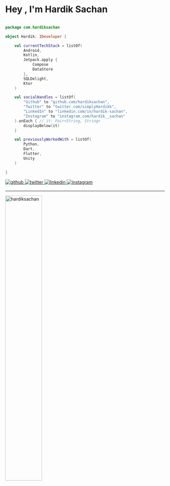 # Hey , I'm Hardik Sachan

```kotlin

package com.hardiksachan

object Hardik: IDeveloper {

    val currentTechStack = listOf(
        Android,
        Kotlin,
        Jetpack.apply {
            Compose
            DataStore
        },
        SQLDelight,
        Ktor
    )

    val socialHandles = listOf(
        "Github" to "github.com/hardiksachan",
        "Twitter" to "twitter.com/simplyHardikk",
        "LinkedIn" to "linkedin.com/in/hardik-sachan",
        "Instagram" to "instagram.com/hardik__sachan"
    ).onEach { // it: Pair<String, String>
        displayBelow(it)
    }

    val previouslyWorkedWith = listOf(
        Python,
        Dart,
        Flutter,
        Unity
    )

}

```

<a href="https://github.com/hardiksachan" target="_blank">
<img src=https://img.shields.io/badge/github-%2324292e.svg?&style=for-the-badge&logo=github&logoColor=white alt=github style="margin-bottom: 5px;" />
</a>
<a href="https://twitter.com/simplyHardikk" target="_blank">
<img src=https://img.shields.io/badge/twitter-%2300acee.svg?&style=for-the-badge&logo=twitter&logoColor=white alt=twitter style="margin-bottom: 5px;" />
</a>
<a href="https://linkedin.com/in/hardik-sachan" target="_blank">
<img src=https://img.shields.io/badge/linkedin-%231E77B5.svg?&style=for-the-badge&logo=linkedin&logoColor=white alt=linkedin style="margin-bottom: 5px;" />
</a>
<a href="https://instagram.com/hardik__sachan" target="_blank">
<img src=https://img.shields.io/badge/instagram-%23000000.svg?&style=for-the-badge&logo=instagram&logoColor=white alt=instagram style="margin-bottom: 5px;" />
</a> 

---

<img width="48%" align="left" src="https://github-readme-stats.vercel.app/api?username=hardiksachan&show_icons=true&theme=dracula&locale=en" alt="hardiksachan" />
<!-- img width="48%" align="center" src="https://github-readme-streak-stats.herokuapp.com/?user=hardiksachan&theme=dark" alt="hardiksachan" / -->
